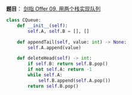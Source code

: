 **题目**：
<a href="https://leetcode-cn.com/problems/yong-liang-ge-zhan-shi-xian-dui-lie-lcof/" target="_blank">剑指 Offer 09. 用两个栈实现队列</a>


```python
class CQueue:
    def __init__(self):
        self.A, self.B = [], []

    def appendTail(self, value: int) -> None:
        self.A.append(value)

    def deleteHead(self) -> int:
        if self.B: return self.B.pop()
        if not self.A: return -1
        while self.A:
            self.B.append(self.A.pop())
        return self.B.pop()
```
